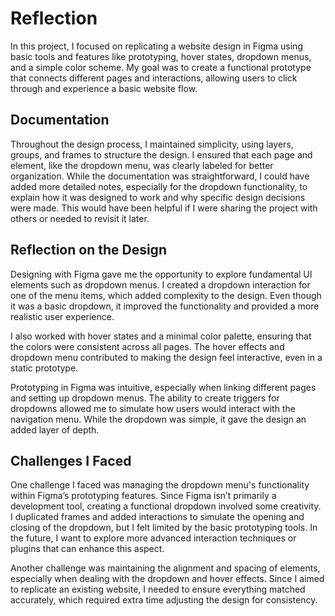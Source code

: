 # Reflection
In this project, I focused on replicating a website design in Figma using basic tools and features like prototyping, hover states, dropdown menus, and a simple color scheme. My goal was to create a functional prototype that connects different pages and interactions, allowing users to click through and experience a basic website flow.

## Documentation
Throughout the design process, I maintained simplicity, using layers, groups, and frames to structure the design. I ensured that each page and element, like the dropdown menu, was clearly labeled for better organization. While the documentation was straightforward, I could have added more detailed notes, especially for the dropdown functionality, to explain how it was designed to work and why specific design decisions were made. This would have been helpful if I were sharing the project with others or needed to revisit it later.

## Reflection on the Design
Designing with Figma gave me the opportunity to explore fundamental UI elements such as dropdown menus. I created a dropdown interaction for one of the menu items, which added complexity to the design. Even though it was a basic dropdown, it improved the functionality and provided a more realistic user experience.

I also worked with hover states and a minimal color palette, ensuring that the colors were consistent across all pages. The hover effects and dropdown menu contributed to making the design feel interactive, even in a static prototype.

Prototyping in Figma was intuitive, especially when linking different pages and setting up dropdown menus. The ability to create triggers for dropdowns allowed me to simulate how users would interact with the navigation menu. While the dropdown was simple, it gave the design an added layer of depth.

## Challenges I Faced
One challenge I faced was managing the dropdown menu's functionality within Figma’s prototyping features. Since Figma isn’t primarily a development tool, creating a functional dropdown involved some creativity. I duplicated frames and added interactions to simulate the opening and closing of the dropdown, but I felt limited by the basic prototyping tools. In the future, I want to explore more advanced interaction techniques or plugins that can enhance this aspect.

Another challenge was maintaining the alignment and spacing of elements, especially when dealing with the dropdown and hover effects. Since I aimed to replicate an existing website, I needed to ensure everything matched accurately, which required extra time adjusting the design for consistency.